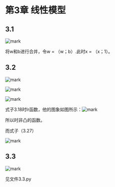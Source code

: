 # 第3章 线性模型

## 3.1 

![mark](http://p6yio0wew.bkt.clouddn.com/blog/180503/LA052bDad5.png)

将w和b进行合并，令w = （w；b）.此时x = （x；1）。

## 3.2

![mark](http://p6yio0wew.bkt.clouddn.com/blog/180503/Klj8g90mLa.png)

![mark](http://p6yio0wew.bkt.clouddn.com/blog/180503/9a74796DCf.png)

![mark](http://p6yio0wew.bkt.clouddn.com/blog/180503/3i5ejgBi8I.png)

式子3.18时lr函数，他的图象如图所示：![mark](http://p6yio0wew.bkt.clouddn.com/blog/180503/iD897Hfci5.png)

所以时非凸的函数。

而式子（3.27）

![mark](http://p6yio0wew.bkt.clouddn.com/blog/180503/dm0fE0b46f.jpg)

## 3.3 

![mark](http://p6yio0wew.bkt.clouddn.com/blog/180503/81ef15F60C.png)

见文件3.3.py













